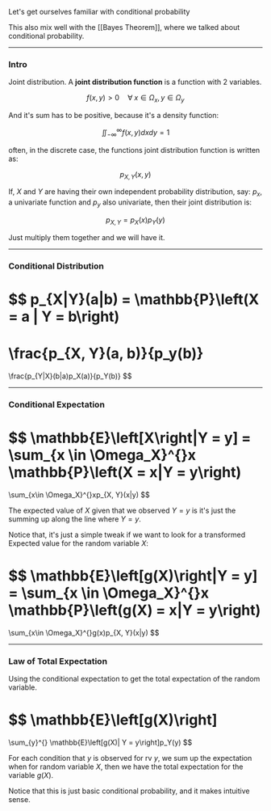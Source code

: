 Let's get ourselves familiar with conditional probability 

This also mix well with the [[Bayes Theorem]], where we talked about conditional probability. 

---
### **Intro**

Joint distribution. A **joint distribution function** is a function with 2 variables. 

$$
f(x, y) > 0 \quad \forall\; x \in \Omega_x, y \in \Omega_y
$$

And it's sum has to be positive, because it's a density function: 

$$
\iint_{-\infty}^{\infty} f(x, y) dxdy = 1
$$

often, in the discrete case, the functions joint distribution function is written as: 

$$
p_{X, Y}(x, y)
$$

If, $X$ and $Y$ are having their own independent probability distribution, say: $p_x$, a univariate function and $p_y$ also univariate, then their joint distribution is: 

$$
p_{X, Y} =p_X(x)p_Y(y) 
$$

Just multiply them together and we will have it. 

---
### **Conditional Distribution**

$$
p_{X|Y}(a|b) = \mathbb{P}\left(X = a | Y = b\right)
= 
\frac{p_{X, Y}(a, b)}{p_y(b)}
=
\frac{p_{Y|X}(b|a)p_X(a)}{p_Y(b)}
$$

---
### **Conditional Expectation**

$$
\mathbb{E}\left[X\right|Y = y] = 
\sum_{x \in \Omega_X}^{}x \mathbb{P}\left(X = x|Y = y\right) 
=
\sum_{x\in \Omega_X}^{}xp_{X, Y}(x|y)
$$

The expected value of $X$ given that we observed $Y = y$ is it's just the summing up along the line where $Y = y$.

Notice that, it's just a simple tweak if we want to look for a transformed Expected value for the random variable $X$: 

$$
\mathbb{E}\left[g(X)\right|Y = y] = 
\sum_{x \in \Omega_X}^{}x \mathbb{P}\left(g(X) = x|Y = y\right) 
=
\sum_{x\in \Omega_X}^{}g(x)p_{X, Y}(x|y)
$$

---
### **Law of Total Expectation**

Using the conditional expectation to get the total expectation of the random variable. 

$$
\mathbb{E}\left[g(X)\right]
= 
\sum_{y}^{}
\mathbb{E}\left[g(X)| Y = y\right]p_Y(y)
$$

For each condition that $y$ is observed for rv $y$, we sum up the expectation when for random variable $X$, then we have the total expectation for the variable $g(X)$. 

Notice that this is just basic conditional probability, and it makes intuitive sense. 